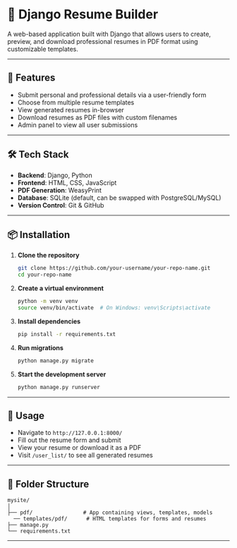 # 📝 Django Resume Builder

A web-based application built with Django that allows users to create, preview, and download professional resumes in PDF format using customizable templates.

---

## 🚀 Features

- Submit personal and professional details via a user-friendly form
- Choose from multiple resume templates
- View generated resumes in-browser
- Download resumes as PDF files with custom filenames
- Admin panel to view all user submissions

---

## 🛠️ Tech Stack

- **Backend**: Django, Python  
- **Frontend**: HTML, CSS, JavaScript  
- **PDF Generation**: WeasyPrint  
- **Database**: SQLite (default, can be swapped with PostgreSQL/MySQL)  
- **Version Control**: Git & GitHub  

---

## 📦 Installation

1. **Clone the repository**  
   ```bash
   git clone https://github.com/your-username/your-repo-name.git
   cd your-repo-name
   ```

2. **Create a virtual environment**  
   ```bash
   python -m venv venv
   source venv/bin/activate  # On Windows: venv\Scripts\activate
   ```

3. **Install dependencies**  
   ```bash
   pip install -r requirements.txt
   ```

4. **Run migrations**  
   ```bash
   python manage.py migrate
   ```

5. **Start the development server**  
   ```bash
   python manage.py runserver
   ```

---

## 📄 Usage

- Navigate to `http://127.0.0.1:8000/`
- Fill out the resume form and submit
- View your resume or download it as a PDF
- Visit `/user_list/` to see all generated resumes

---

## 📁 Folder Structure

```
mysite/
│
├── pdf/                # App containing views, templates, models
  ── templates/pdf/      # HTML templates for forms and resumes
├── manage.py
└── requirements.txt
```

---

